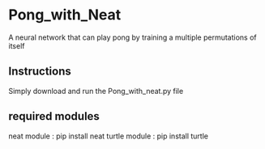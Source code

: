 # Pong_with_Neat

A neural network that can play pong by training a multiple permutations of itself


## Instructions

Simply download and run the Pong_with_neat.py file

## required modules

neat module : pip install neat
turtle module : pip install turtle 
